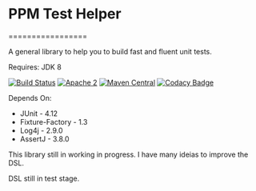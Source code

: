 # PPM Test Helper
=================

A general library to help you to build fast and fluent unit tests.

Requires: JDK 8

[![Build Status](https://travis-ci.org/pedrotoliveira/ppm-test-helper.svg?branch=master)](https://travis-ci.org/pedrotoliveira/ppm-test-helper) 
[![Apache 2](http://img.shields.io/badge/license-Apache%202-red.svg)](http://www.apache.org/licenses/LICENSE-2.0)
[![Maven Central](https://maven-badges.herokuapp.com/maven-central/br.com.ppm/ppm-test-helper/badge.svg)](https://maven-badges.herokuapp.com/maven-central/br.com.ppm/ppm-test-helper)
[![Codacy Badge](https://api.codacy.com/project/badge/Grade/4d7a18f44cc74b81b30bfe23d90dd13c)](https://www.codacy.com/app/pedro.oliveira20/ppm-test-helper?utm_source=github.com&amp;utm_medium=referral&amp;utm_content=pedrotoliveira/ppm-test-helper&amp;utm_campaign=Badge_Grade)

Depends On:
- JUnit - 4.12
- Fixture-Factory - 1.3
- Log4j - 2.9.0
- AssertJ - 3.8.0

This library still in working in progress. I have many ideias to improve the DSL.

DSL still in test stage.